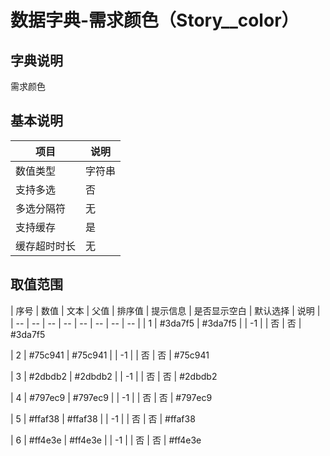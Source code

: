 # 数据字典-需求颜色（Story__color）
## 字典说明
需求颜色

## 基本说明
| 项目 | 说明 |
| -- | -- |
| 数值类型 | 字符串 |
| 支持多选 | 否 |
| 多选分隔符 | 无 |
| 支持缓存 | 是 |
| 缓存超时时长 | 无 |

## 取值范围
| 序号 | 数值 | 文本 | 父值 | 排序值 | 提示信息 | 是否显示空白 | 默认选择 | 说明 |
| -- | -- | -- | -- | -- | -- | -- | -- |
| 1 | #3da7f5 | #3da7f5 |  | -1 |  | 否 | 否 | #3da7f5

| 2 | #75c941 | #75c941 |  | -1 |  | 否 | 否 | #75c941

| 3 | #2dbdb2 | #2dbdb2 |  | -1 |  | 否 | 否 | #2dbdb2

| 4 | #797ec9 | #797ec9 |  | -1 |  | 否 | 否 | #797ec9

| 5 | #ffaf38 | #ffaf38 |  | -1 |  | 否 | 否 | #ffaf38

| 6 | #ff4e3e | #ff4e3e |  | -1 |  | 否 | 否 | #ff4e3e


